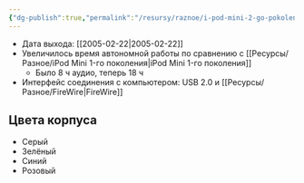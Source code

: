 ```yaml
---
{"dg-publish":true,"permalink":"/resursy/raznoe/i-pod-mini-2-go-pokoleniya/"}
---
```


- Дата выхода: [[2005-02-22\|2005-02-22]]  
- Увеличилось время автономной работы по сравнению с [[Ресурсы/Разное/iPod Mini 1-го поколения\|iPod Mini 1-го поколения]]
	- Было 8 ч аудио, теперь 18 ч 
- Интерфейс соединения с компьютером: USB 2.0 и [[Ресурсы/Разное/FireWire\|FireWire]]
## Цвета корпуса 
- Серый 
- Зелёный 
- Синий 
- Розовый
